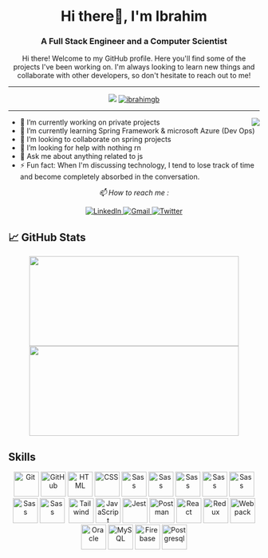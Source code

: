 <h1 align="center"> Hi there👋, I'm Ibrahim</h1>
<h3 align="center">A Full Stack Engineer and a Computer Scientist</h3>

<p align="center">Hi there! Welcome to my GitHub profile. Here you'll find some of the projects I've been working on. I'm always looking to learn new things and collaborate with other developers, so don't hesitate to reach out to me!</p>


---

<div align="center">

  <img src="https://komarev.com/ghpvc/?username=ha-manel&color=3f37c9">
  <a href = "https://commits.top/algeria.html" target="">
		<img src="https://ennsz4wdh58yl60.m.pipedream.net" alt="ibrahimgb" target="_blank"/> 
	</a>
</div>

---

<img align="right" src="https://i.giphy.com/media/f3iwJFOVOwuy7K6FFw/giphy.webp?cid=790b76112be03f92de5e356ca9c83066f76d54710feb3b75&rid=giphy.gif&ct=g">






- 🔭 I’m currently working on private projects
- 🌱 I’m currently learning Spring Framework & microsoft Azure (Dev Ops)
- 👯 I’m looking to collaborate on spring projects
- 🤔 I’m looking for help with nothing rn
- 💬 Ask me about anything related to js
- ⚡ Fun fact: When I'm discussing technology, I tend to lose track of time and become completely absorbed in the conversation.

<p align="center">
  <i> 📫 How to reach me : </i>
</p> 
<p align="center">
   
  <a href="https://www.linkedin.com/in/ibrahimgb/" target="_blank">
    <img src="https://img.shields.io/badge/LinkedIn-%230077B5.svg?&style=flat-square&logo=linkedin&logoColor=white&color=071A2C" alt="LinkedIn">
  </a>
  <a href="mailto:ibrahim.guoual.b@gmail.com" target="_blank">
    <img src="https://img.shields.io/badge/Gmail-%231877F2.svg?&style=flat-square&logo=gmail&logoColor=white&color=071A2C" alt="Gmail">
  </a>
 
  <a href="https://twitter.com/ibrahimgb22/" target="_blank">
    <img src="https://img.shields.io/badge/Twitter-%231877F2.svg?&style=flat-square&logo=twitter&logoColor=white&color=071A2C" alt="Twitter">
  </a>
</p>


## &#x1f4c8; GitHub Stats

<div align="center">
  <img height="180" width="420" src="https://github-readme-stats-eight-theta.vercel.app/api?username=ibrahimgb&show_icons=true&theme=nightowl&count_private=true"/>
  <img height="180" width="420" src="https://github-readme-stats.vercel.app/api/top-langs/?username=ibrahimgb&show_icons=true&theme=nightowl&layout=compact"/>
</div>


<h2 align="left">Skills</h2>
<p align="left">
<div align="center">
	<img height="50" src="https://user-images.githubusercontent.com/25181517/117364277-fc4eb280-aebd-11eb-8769-a3583c6a2037.png" alt="Git" title="Git" />
	<img height="50" src="https://user-images.githubusercontent.com/25181517/117364276-fc4eb280-aebd-11eb-92ba-8a6ef74b7313.png" alt="GitHub" title="GitHub" />
	<img height="50" src="https://user-images.githubusercontent.com/25181517/117447535-f00a3a00-af3d-11eb-89bf-45aaf56dbaf1.png" alt="HTML" title="HTML" />
	<img height="50" src="https://user-images.githubusercontent.com/25181517/117447663-0fa16280-af3e-11eb-8677-bcf8e4f8e298.png" alt="CSS" title="CSS" />
	<img height="50" src="https://github.com/get-icon/geticon/raw/master/icons/sass.svg" alt="Sass" title="Sass" /> 
	<img height="50" src="https://github.com/get-icon/geticon/raw/master/icons/nestjs.svg" alt="Sass" title="Sass" />
	<img height="50" src="https://github.com/get-icon/geticon/raw/master/icons/angular.svg" alt="Sass" title="Sass" />
	<img height="50" src="https://github.com/get-icon/geticon/raw/master/icons/nodejs.svg" alt="Sass" title="Sass" />
	<img height="50" src="https://github.com/get-icon/geticon/raw/master/icons/prisma.svg" alt="Sass" title="Sass" />
	<img height="50" src="https://github.com/get-icon/geticon/raw/master/icons/docker.svg" alt="Sass" title="Sass" />
	<img height="50" src="https://github.com/get-icon/geticon/raw/master/icons/npm.svg" alt="Sass" title="Sass" />
	<img height="0" src="https://user-images.githubusercontent.com/25181517/121402101-c89df700-c959-11eb-8b4a-bbadf9e84b30.png" alt="Bootstrap" title="Bootstrap" />
	<img height="50" src="https://raw.githubusercontent.com/michaelkolesidis/tech-icons/3f4f5fbef9a8e5dae8dc9cab983472a9222993b9/icons/tailwindcss/tailwindcss-plain.svg" alt="Tailwind" title="Tailwind" />
	<img height="50" src="https://user-images.githubusercontent.com/25181517/117447155-6a868a00-af3d-11eb-9cfe-245df15c9f3f.png" alt="JavaScript" title="JavaScript" />
	<img height="50" src="https://github.com/get-icon/geticon/raw/master/icons/jest.svg" alt="Jest" title="Jest" />
	<img height="50" src="https://user-images.githubusercontent.com/25181517/121302453-01a67f00-c8fa-11eb-8c86-2ee00734c9a8.png" alt="Postman" title="Postman" />
	<img height="50" src="https://github.com/get-icon/geticon/raw/master/icons/react.svg" alt="React" title="React" />
	<img height="50" src="https://github.com/get-icon/geticon/raw/master/icons/redux.svg" alt="Redux" title="Redux" />
	<img height="50" src="https://github.com/get-icon/geticon/raw/master/icons/webpack.svg" alt="Webpack" title="Webpack" />
	<img height="50" src="https://user-images.githubusercontent.com/25181517/117208736-bdedc080-adf5-11eb-912f-61c7d43705f6.png" alt="Oracle" title="Oracle" />
	<img height="50" src="https://github.com/get-icon/geticon/raw/master/icons/mysql.svg" alt="MySQL" title="MySQL" />
	<img height="50" src="https://github.com/get-icon/geticon/raw/master/icons/firebase.svg" alt="Firebase" title="Firebase" />
	<img height="50" src="https://github.com/get-icon/geticon/raw/master/icons/postgresql.svg" alt="Postgresql" title="Postgresql" />
	
	
</div>
</p>


